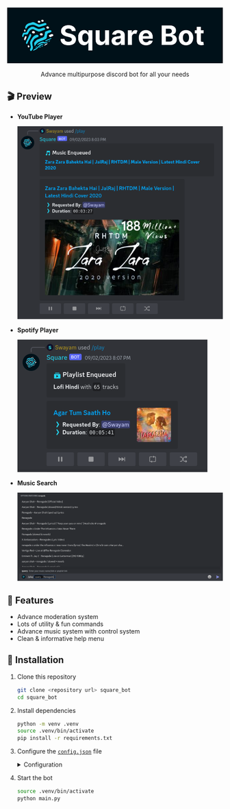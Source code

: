 <div align="center">

![Square Bot](./assets/square.png)

Advance multipurpose discord bot for all your needs

</div>

## 🎬️ Preview

- **YouTube Player**

    ![YouTube Player](./assets/ytplayer.png)

- **Spotify Player**

    ![Spotify Player](./assets/spplayer.png)

- **Music Search**

    ![Music Search](./assets/musicsearch.png)

## 🎯 Features

- Advance moderation system
- Lots of utility & fun commands
- Advance music system with control system
- Clean & informative help menu

## 🚀 Installation

1. Clone this repository
    ```sh
    git clone <repository url> square_bot
    cd square_bot
    ```

2. Install dependencies
    ```sh
    python -m venv .venv
    source .venv/bin/activate
    pip install -r requirements.txt
    ```

3. Configure the [`config.json`](./configs/config.json) file
    <details>

    <summary>Configuration</summary>

    - `owner_id` (`int`) [Required]
        - Owner's discord id
        - Gives access to all commands

    - `dev_ids` (`List[int]`) [Required]
        - Developer's discord ids
        - Gives access to developer commands
        - *This can be managed by `/list-devs`, `/add-dev`, `/remove-dev` commands too*

    - `guild_id` (`int`) [Optional]
        - Single guild id
        - Bot will only work in this guild

    - `owner_guild_ids` (`List[int]`) [Required]
        - List of guild ids
        - Developer commands will only work in these guilds

    - `system_channel_id` (`int`) [Required]
        - System channel id
        - Bot will send logs in this channel

    - `support_server_url` (`str`) [Required]
        - Support server url
        - Bot will use this url for support server

    - `discord_api_token` (`str`) [Required]
        - Discord api token
        - Bot will use this token to connect to discord

    - `openai_api_token` (`str`) [Required]
        - OpenAI api token
        - Bot will use this token to connect to openai

    - `lavalink` (`Dict[str, Union[str, int]]`) [Required]
        - `host` (`str`) [Required]
            - Lavalink host
        - `port` (`int`) [Required]
            - Lavalink port
        - `pass` (`str`) [Required]
            - Lavalink password

    - `datetime_format` (`str`) [Optional]
        - Datetime format
        - Bot will use this format to display datetime

    </details>

4. Start the bot
    ```sh
    source .venv/bin/activate
    python main.py
    ```
